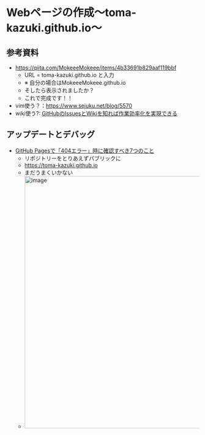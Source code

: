 # Webページの作成〜toma-kazuki.github.io〜
## 参考資料
* https://qiita.com/MokeeeMokeee/items/4b33691b829aaf119bbf
  * URL = toma-kazuki.github.io と入力
  * ※ 自分の場合はMokeeeMokeee.github.io
  * そしたら表示されましたか？
  * これで完成です！！
* vim使う？：https://www.sejuku.net/blog/5570
* wiki使う?: [GitHubのIssuesとWikiを知れば作業効率化を実現できる](https://enlyt.co.jp/blog/github_issues-wiki/#Wiki%E3%83%9A%E3%83%BC%E3%82%B8%E3%82%92%E8%BF%BD%E5%8A%A0)

## アップデートとデバッグ
* [GitHub Pagesで「404エラー」時に確認すべき7つのこと](https://qiita.com/yuta_sawamura/items/6b05c2173a48e13a1373)
  * リポジトリーをとりあえずパブリックに
  * https://toma-kazuki.github.io
  * まだうまくいかない
  * <img width="657" alt="image" src="https://github.com/toma-kazuki/toma-kazuki.github.io/assets/63711051/5bee07a3-c61f-4c30-9de9-c946e28ad832">

